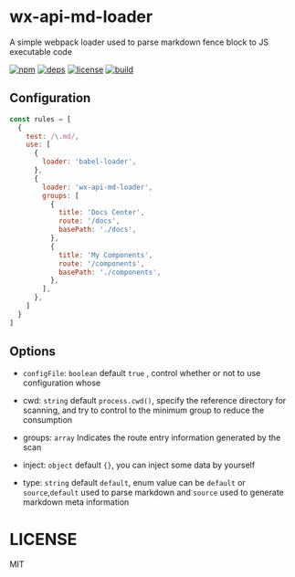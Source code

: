 # wx-api-md-loader

A simple webpack loader used to parse markdown fence block to JS executable code

[![npm][npm]][npm-url]
[![deps][deps]][deps-url]
[![license][license]][license-url]
[![build][build]](build-url)


## Configuration

```js
const rules = [
  {
    test: /\.md/,
    use: [
      {
        loader: 'babel-loader',
      },
      {
        loader: 'wx-api-md-loader',
        groups: [
          {
            title: 'Docs Center',
            route: '/docs',
            basePath: './docs',
          },
          {
            title: 'My Components',
            route: '/components',
            basePath: './components',
          },
        ],
      },
    ]
  }
]
```


## Options

- `configFile`: `boolean` default `true` , control whether or not to use configuration whose 

- cwd: `string` default `process.cwd()`,  specify the reference directory for scanning, and try to control to the minimum group to reduce the consumption

- groups: `array` Indicates the route entry information generated by the scan

- inject: `object` default `{}`, you can inject some data by yourself

- type: `string` default `default`, enum value can be `default` or `source`,`default` used to parse markdown and `source` used to generate markdown meta information



# LICENSE

MIT


[npm]: https://img.shields.io/npm/v/@wx-open/wx-api-md-loader
[npm-url]: https://www.npmjs.com/package/@wx-open/wx-api-md-loader

[deps]: https://img.shields.io/david/webpack/webpack.svg
[deps-url]: #


[prs]: https://img.shields.io/badge/PRs-welcome-brightgreen.svg
[prs-url]: https://github.com/wx-open/wx-api-md-loader/pulls

[license]: https://img.shields.io/github/license/wx-open/wx-api-md-loader
[license-url]: #
[cover]: https://badgen.net/codecov/c/github/wx-open/wx-api-md-loader/master
[cover-url]: https://codecov.io/github/wx-open/wx-api-md-loader/

[build]:https://travis-ci.com/wx-open/wx-api-md-loader.svg?branch=master
[build-url]:https://travis-ci.com/wx-open/wx-api-md-loader
